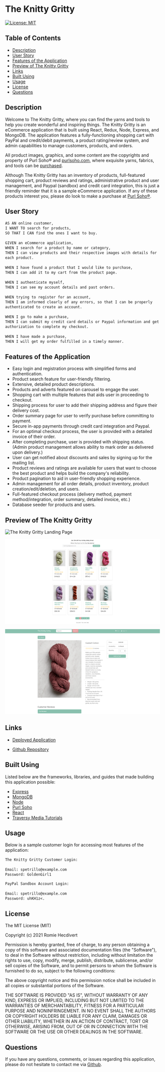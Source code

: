 # The Knitty Gritty

[![License: MIT](https://img.shields.io/badge/License-MIT-yellow.svg)](https://opensource.org/licenses/MIT)

## Table of Contents

- [Description](#description)
- [User Story](#user-story)
- [Features of the Application](#features-of-the-application)
- [Preview of The Knitty Gritty](#preview-of-the-knitty-gritty)
- [Links](#links)
- [Built Using](#built-using)
- [Usage](#usage)
- [License](#license)
- [Questions](#questions)

## Description

Welcome to The Knitty Gritty, where you can find the yarns and tools to help you create wonderful and inspiring things.
The Knitty Gritty is an eCommerce application that is built using React, Redux, Node, Express, and MongoDB. The
application features a fully-functioning shopping cart with PayPal and credit/debit payments, a product rating/review
system, and admin capabilities to manage customers, products, and orders.

All product images, graphics, and some content are the copyrights and property of Purl Soho®
and [purlsoho.com](https://www.purlsoho.com/), where exquisite yarns, fabrics, and tools can
be [purchased](https://www.purlsoho.com/new.html).

Although The Knitty Gritty has an inventory of products, full-featured shopping cart, product reviews and ratings,
administrative product and user management, and Paypal (sandbox) and credit card integration, this is just a friendly
reminder that it is a sample eCommerce application. If any of these products interest you, please do look to make a
purchase at [Purl Soho®](https://www.purlsoho.com/).

## User Story

```
AS AN online customer,
I WANT TO search for products,
SO THAT I CAN find the ones I want to buy.

GIVEN an eCommerce application,
WHEN I search for a product by name or category,
THEN I can view products and their respective images with details for each product.

WHEN I have found a product that I would like to purchase,
THEN I can add it to my cart from the product page.

WHEN I authenticate myself,
THEN I can see my account details and past orders.

WHEN trying to register for an account,
THEN I am informed clearly of any errors, so that I can be properly authenticated to create an account.

WHEN I go to make a purchase,
THEN I can submit my credit card details or Paypal information and get authorization to complete my checkout.

WHEN I have made a purchase,
THEN I will get my order fulfilled in a timely manner.

```

## Features of the Application

- Easy login and registration process with simplified forms and authentication.
- Product search feature for user-friendly filtering.
- Extensive, detailed product descriptions.
- Products and adverts featured on carousel to engage the user.
- Shopping cart with multiple features that aids user in proceeding to checkout.
- Shipping process for user to add their shipping address and figure their delivery cost.
- Order summary page for user to verify purchase before committing to payment.
- Secure in-app payments through credit card integration and Paypal.
- For an optimal checkout process, the user is provided with a detailed invoice of their order.
- After completing purchase, user is provided with shipping status. (Admin product management allows ability to mark
  order as delivered upon delivery.)
- User can get notified about discounts and sales by signing up for the mailing list.
- Product reviews and ratings are available for users that want to choose the best product and helps build the company's
  reliability.
- Product pagination to aid in user-friendly shopping experience.
- Admin management for all order details, product inventory, product creation/edit/deletion, and users.
- Full-featured checkout process (delivery method, payment method/integration, order summary, detailed invoice, etc.)
- Database seeder for products and users.

## Preview of The Knitty Gritty

![The Knitty Gritty Landing Page](assets/images/theKnittyGrittyLandingPage.png)

![The Knitty Gritty Products Page](assets/images/theKnittyGrittyProductsPage.png)

![The Knitty Gritty Single Product Page](assets/images/theKnittyGrittyProductPage.png)

## Links

- [Deployed Application](https://the-knitty-gritty.netlify.app)

- [Github Repository](https://github.com/rh9891/TheKnittyGritty)

## Built Using

Listed below are the frameworks, libraries, and guides that made building this application possible:

- [Express](https://expressjs.com/)
- [MongoDB](https://www.mongodb.com/what-is-mongodb)
- [Node](https://nodejs.org/en/about/)
- [Purl Soho](https://www.purlsoho.com/)
- [React](https://reactjs.org/docs/getting-started.html)
- [Traversy Media Tutorials](https://www.traversymedia.com)

## Usage

Below is a sample customer login for accessing most features of the application:

```
The Knitty Gritty Customer Login:

Email: spetrillo@example.com
Password: GoldenGirl1
```

```
PayPal Sandbox Account Login:

Email: spetrillo@example.com
Password: uhKH1z<.
```

## License

The MIT License (MIT)

Copyright (c) 2021 Romie Hecdivert

Permission is hereby granted, free of charge, to any person obtaining a copy of this software and associated
documentation files (the "Software"), to deal in the Software without restriction, including without limitation the
rights to use, copy, modify, merge, publish, distribute, sublicense, and/or sell copies of the Software, and to permit
persons to whom the Software is furnished to do so, subject to the following conditions:

The above copyright notice and this permission notice shall be included in all copies or substantial portions of the
Software.

THE SOFTWARE IS PROVIDED "AS IS", WITHOUT WARRANTY OF ANY KIND, EXPRESS OR IMPLIED, INCLUDING BUT NOT LIMITED TO THE
WARRANTIES OF MERCHANTABILITY, FITNESS FOR A PARTICULAR PURPOSE AND NONINFRINGEMENT. IN NO EVENT SHALL THE AUTHORS OR
COPYRIGHT HOLDERS BE LIABLE FOR ANY CLAIM, DAMAGES OR OTHER LIABILITY, WHETHER IN AN ACTION OF CONTRACT, TORT OR
OTHERWISE, ARISING FROM, OUT OF OR IN CONNECTION WITH THE SOFTWARE OR THE USE OR OTHER DEALINGS IN THE SOFTWARE.

## Questions

If you have any questions, comments, or issues regarding this application, please do not hesitate to contact me
via [Github](https://github.com/rh9891).
